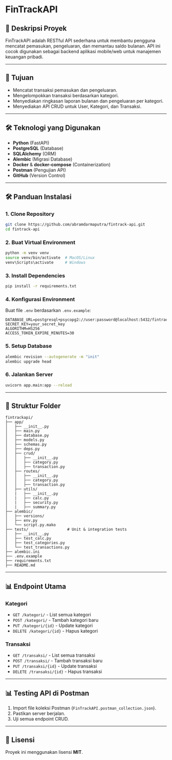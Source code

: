 # FinTrackAPI

## 🌟 Deskripsi Proyek

FinTrackAPI adalah RESTful API sederhana untuk membantu pengguna mencatat pemasukan, pengeluaran, dan memantau saldo bulanan. API ini cocok digunakan sebagai backend aplikasi mobile/web untuk manajemen keuangan pribadi.

---

## 🎯 Tujuan

* Mencatat transaksi pemasukan dan pengeluaran.
* Mengelompokkan transaksi berdasarkan kategori.
* Menyediakan ringkasan laporan bulanan dan pengeluaran per kategori.
* Menyediakan API CRUD untuk User, Kategori, dan Transaksi.

---

## 🛠️ Teknologi yang Digunakan

* **Python** (FastAPI)
* **PostgreSQL** (Database)
* **SQLAlchemy** (ORM)
* **Alembic** (Migrasi Database)
* **Docker** & **docker-compose** (Containerization)
* **Postman** (Pengujian API)
* **GitHub** (Version Control)

---

## 🛠️ Panduan Instalasi

### 1. Clone Repository

```bash
git clone https://github.com/abramdarmaputra/fintrack-api.git
cd fintrack-api
```

### 2. Buat Virtual Environment

```bash
python -m venv venv
source venv/bin/activate  # MacOS/Linux
venv\Scripts\activate     # Windows
```

### 3. Install Dependencies

```bash
pip install -r requirements.txt
```

### 4. Konfigurasi Environment

Buat file `.env` berdasarkan `.env.example`:

```env
DATABASE_URL=postgresql+psycopg2://user:password@localhost:5432/fintrack_db
SECRET_KEY=your_secret_key
ALGORITHM=HS256
ACCESS_TOKEN_EXPIRE_MINUTES=30
```

### 5. Setup Database

```bash
alembic revision --autogenerate -m "init"
alembic upgrade head
```

### 6. Jalankan Server

```bash
uvicorn app.main:app --reload
```

---

## 📂 Struktur Folder

```
fintrackapi/
├── app/
│   ├── __init__.py
│   ├── main.py
│   ├── database.py
│   ├── models.py
│   ├── schemas.py
│   ├── deps.py
│   ├── crud/
│   │   ├── __init__.py
│   │   ├── category.py
│   │   ├── transaction.py
│   ├── routes/
│   │   ├── __init__.py
│   │   ├── category.py
│   │   ├── transaction.py
│   ├── utils/
│   |   ├── __init__.py
│   |   ├── calc.py
│   |   ├── security.py
│   |   ├── summary.py
├── alembic/
│   ├── versions/
│   ├── env.py
│   └── script.py.mako
├── tests/                 # Unit & integration tests
│   ├── __init__.py
│   ├── test_calc.py
│   ├── test_categories.py
│   └── test_transactions.py
├── alembic.ini
├── .env.example
├── requirements.txt
├── README.md
```

---

## 📊 Endpoint Utama

### **Kategori**

* `GET /kategori/` - List semua kategori
* `POST /kategori/` - Tambah kategori baru
* `PUT /kategori/{id}` - Update kategori
* `DELETE /kategori/{id}` - Hapus kategori

### **Transaksi**

* `GET /transaksi/` - List semua transaksi
* `POST /transaksi/` - Tambah transaksi baru
* `PUT /transaksi/{id}` - Update transaksi
* `DELETE /transaksi/{id}` - Hapus transaksi

---

## 📊 Testing API di Postman

1. Import file koleksi Postman (`FinTrackAPI.postman_collection.json`).
2. Pastikan server berjalan.
3. Uji semua endpoint CRUD.

---

## 📝 Lisensi

Proyek ini menggunakan lisensi **MIT**.
